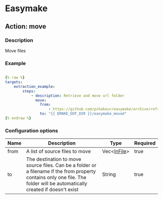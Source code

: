 # Easymake

## Action: move

### Description

Move files


### Example

```yaml

{% raw %}
targets:
    extraction_example:
        steps:
            - description: Retrieve and move url folder
              move: 
                from: 
                    - https://github.com/pchakour/easymake/archive/refs/heads/main.zip
                to: "{{ EMAKE_OUT_DIR }}/easymake_moved"
{% endraw %}

```

### Configuration options

| Name | Description | Type | Required |
| ---- | ----------- | -- | -- |
| from | A list of source files to move | Vec<[InFile](../types.md#infile)> | true |
| to | The destination to move source files. Can be a folder or a filename if the from property contains only one file. The folder will be automatically created if doesn't exist | String | true |
